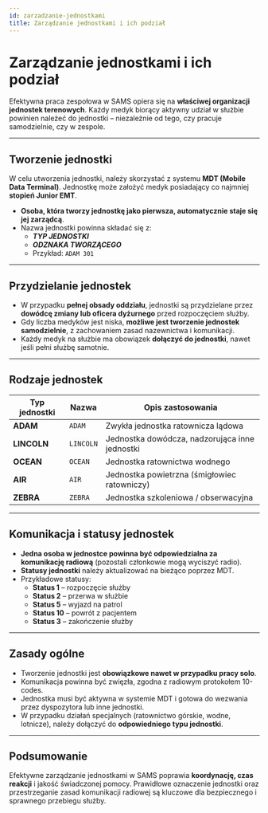 ```yaml
---
id: zarzadzanie-jednostkami
title: Zarządzanie jednostkami i ich podział
---
```


# Zarządzanie jednostkami i ich podział

Efektywna praca zespołowa w SAMS opiera się na **właściwej organizacji jednostek terenowych**. Każdy medyk biorący aktywny udział w służbie powinien należeć do jednostki – niezależnie od tego, czy pracuje samodzielnie, czy w zespole.

---

## Tworzenie jednostki

W celu utworzenia jednostki, należy skorzystać z systemu **MDT (Mobile Data Terminal)**. Jednostkę może założyć medyk posiadający co najmniej **stopień Junior EMT**.

- **Osoba, która tworzy jednostkę jako pierwsza, automatycznie staje się jej zarządcą**.
- Nazwa jednostki powinna składać się z:
  - **_TYP JEDNOSTKI_**
  - **_ODZNAKA TWORZĄCEGO_**
  - Przykład: `ADAM 301`

---

## Przydzielanie jednostek

- W przypadku **pełnej obsady oddziału**, jednostki są przydzielane przez **dowódcę zmiany lub oficera dyżurnego** przed rozpoczęciem służby.
- Gdy liczba medyków jest niska, **możliwe jest tworzenie jednostek samodzielnie**, z zachowaniem zasad nazewnictwa i komunikacji.
- Każdy medyk na służbie ma obowiązek **dołączyć do jednostki**, nawet jeśli pełni służbę samotnie.

---

## Rodzaje jednostek

| Typ jednostki | Nazwa | Opis zastosowania |
|---------------|-------|-------------------|
| **ADAM**      | `ADAM` | Zwykła jednostka ratownicza lądowa |
| **LINCOLN**   | `LINCOLN` | Jednostka dowódcza, nadzorująca inne jednostki |
| **OCEAN**     | `OCEAN` | Jednostka ratownictwa wodnego |
| **AIR**       | `AIR` | Jednostka powietrzna (śmigłowiec ratowniczy) |
| **ZEBRA**     | `ZEBRA` | Jednostka szkoleniowa / obserwacyjna |

---

## Komunikacja i statusy jednostek

- **Jedna osoba w jednostce powinna być odpowiedzialna za komunikację radiową** (pozostali członkowie mogą wyciszyć radio).
- **Statusy jednostki** należy aktualizować na bieżąco poprzez MDT.
- Przykładowe statusy:
  - **Status 1** – rozpoczęcie służby
  - **Status 2** – przerwa w służbie
  - **Status 5** – wyjazd na patrol
  - **Status 10** – powrót z pacjentem
  - **Status 3** – zakończenie służby

---

## Zasady ogólne

- Tworzenie jednostki jest **obowiązkowe nawet w przypadku pracy solo**.
- Komunikacja powinna być zwięzła, zgodna z radiowym protokołem 10-codes.
- Jednostka musi być aktywna w systemie MDT i gotowa do wezwania przez dyspozytora lub inne jednostki.
- W przypadku działań specjalnych (ratownictwo górskie, wodne, lotnicze), należy dołączyć do **odpowiedniego typu jednostki**.

---

## Podsumowanie

Efektywne zarządzanie jednostkami w SAMS poprawia **koordynację, czas reakcji** i jakość świadczonej pomocy. Prawidłowe oznaczenie jednostki oraz przestrzeganie zasad komunikacji radiowej są kluczowe dla bezpiecznego i sprawnego przebiegu służby.

